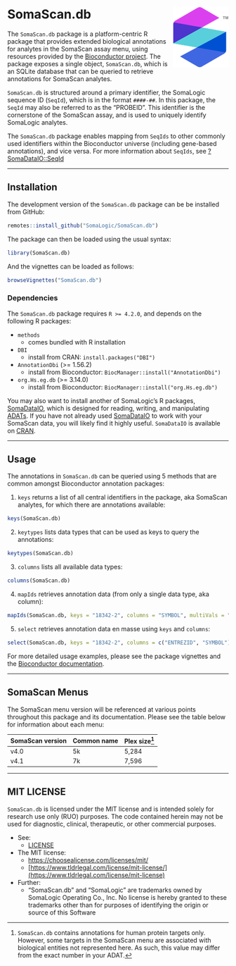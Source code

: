 
<!-- README.md is generated from README.Rmd. Please edit that file -->

# SomaScan.db <a href="https://somalogic.github.io/SomaDataIO"><img src="man/figures/logo.png" align="right" height="138" alt="" /></a>

The `SomaScan.db` package is a platform-centric R package that provides
extended biological annotations for analytes in the SomaScan assay menu,
using resources provided by the [Bioconductor
project](https://bioconductor.org/). The package exposes a single
object, `SomaScan.db`, which is an SQLite database that can be queried
to retrieve annotations for SomaScan analytes.

`SomaScan.db` is structured around a primary identifier, the SomaLogic
sequence ID (`SeqId`), which is in the format `####-##`. In this
package, the `SeqId` may also be referred to as the “PROBEID”. This
identifier is the cornerstone of the SomaScan assay, and is used to
uniquely identify SomaLogic analytes.

The `SomaScan.db` package enables mapping from `SeqIds` to other
commonly used identifiers within the Bioconductor universe (including
gene-based annotations), and vice versa. For more information about
`SeqIds`, see
[?SomaDataIO::SeqId](https://somalogic.github.io/SomaDataIO/reference/SeqId.html)

------------------------------------------------------------------------

## Installation

The development version of the `SomaScan.db` package can be be installed
from GitHub:

``` r
remotes::install_github("SomaLogic/SomaScan.db")
```

The package can then be loaded using the usual syntax:

``` r
library(SomaScan.db)
```

And the vignettes can be loaded as follows:

``` r
browseVignettes("SomaScan.db")
```

### Dependencies

The `SomaScan.db` package requires `R >= 4.2.0`, and depends on the
following R packages:

- `methods`
  - comes bundled with R installation
- `DBI`
  - install from CRAN: `install.packages("DBI")`
- `AnnotationDbi` (\>= 1.56.2)
  - install from Bioconductor: `BiocManager::install("AnnotationDbi")`
- `org.Hs.eg.db` (\>= 3.14.0)
  - install from Bioconductor: `BiocManager::install("org.Hs.eg.db")`

You may also want to install another of SomaLogic’s R packages,
[SomaDataIO](https://github.com/SomaLogic/SomaDataIO/), which is
designed for reading, writing, and manipulating
[ADATs](https://github.com/SomaLogic/SomaLogic-Data/blob/master/README.md).
If you have not already used
[SomaDataIO](https://somalogic.github.io/SomaDataIO/) to work with your
SomaScan data, you will likely find it highly useful. `SomaDataIO` is
available on [CRAN](https://cran.r-project.org/package=SomaDataIO).

------------------------------------------------------------------------

## Usage

The annotations in `SomaScan.db` can be queried using 5 methods that are
common amongst Bioconductor annotation packages:

1.  `keys` returns a list of all central identifiers in the package, aka
    SomaScan analytes, for which there are annotations available:

``` r
keys(SomaScan.db)
```

2.  `keytypes` lists data types that can be used as keys to query the
    annotations:

``` r
keytypes(SomaScan.db)
```

3.  `columns` lists all available data types:

``` r
columns(SomaScan.db)
```

4.  `mapIds` retrieves annotation data (from only a single data type,
    aka column):

``` r
mapIds(SomaScan.db, keys = "18342-2", columns = "SYMBOL", multiVals = "first")
```

5.  `select` retrieves annotation data en masse using `keys` and
    `columns`:

``` r
select(SomaScan.db, keys = "18342-2", columns = c("ENTREZID", "SYMBOL"))
```

For more detailed usage examples, please see the package vignettes and
the [Bioconductor
documentation](https://bioconductor.org/packages/release/bioc/html/AnnotationDbi.html).

------------------------------------------------------------------------

## SomaScan Menus

The SomaScan menu version will be referenced at various points
throughout this package and its documentation. Please see the table
below for information about each menu:

| SomaScan version | Common name | Plex size[^1] |
|:-----------------|:------------|:--------------|
| v4.0             | 5k          | 5,284         |
| v4.1             | 7k          | 7,596         |

------------------------------------------------------------------------

## MIT LICENSE

`SomaScan.db` is licensed under the MIT license and is intended solely
for research use only (RUO) purposes. The code contained herein may not
be used for diagnostic, clinical, therapeutic, or other commercial
purposes.

- See:
  - [LICENSE](https://github.com/SomaLogic/SomaScan.db/blob/main/LICENSE.md)
- The MIT license:
  - <https://choosealicense.com/licenses/mit/>
  - [https://www.tldrlegal.com/license/mit-license/](https://www.tldrlegal.com/license/mit-license)
- Further:
  - “SomaScan.db” and “SomaLogic” are trademarks owned by SomaLogic
    Operating Co., Inc. No license is hereby granted to these trademarks
    other than for purposes of identifying the origin or source of this
    Software

[^1]: `SomaScan.db` contains annotations for human protein targets only.
    However, some targets in the SomaScan menu are associated with
    biological entities not represented here. As such, this value may
    differ from the exact number in your ADAT.
